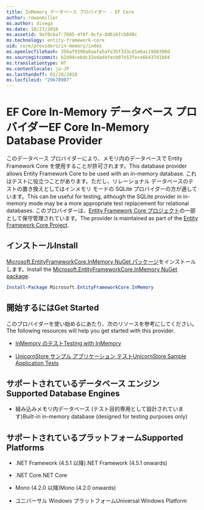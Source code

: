```yaml
---
title: InMemory データベース プロバイダー - EF Core
author: rowanmiller
ms.author: divega
ms.date: 10/27/2016
ms.assetid: 9af0cba7-7605-4f8f-9cfa-dd616fcb880c
ms.technology: entity-framework-core
uid: core/providers/in-memory/index
ms.openlocfilehash: 356af9390a8aafa5afe35f333cd1e6ac1988390d
ms.sourcegitcommit: b2d94cebdc32edad4fecb07e53fece66437d1b04
ms.translationtype: HT
ms.contentlocale: ja-JP
ms.lasthandoff: 02/28/2018
ms.locfileid: "29678987"
---
```

# <a name="ef-core-in-memory-database-provider"></a><span data-ttu-id="3d772-102">EF Core In-Memory データベース プロバイダー</span><span class="sxs-lookup"><span data-stu-id="3d772-102">EF Core In-Memory Database Provider</span></span>

<span data-ttu-id="3d772-103">このデータベース プロバイダーにより、メモリ内のデータベースで Entity Framework Core を使用することが許可されます。</span><span class="sxs-lookup"><span data-stu-id="3d772-103">This database provider allows Entity Framework Core to be used with an in-memory database.</span></span> <span data-ttu-id="3d772-104">これはテストに役立つことがあります。ただし、リレーショナル データベースのテストの置き換えとしてはインメモリ モードの SQLite プロバイダーの方が適しています。</span><span class="sxs-lookup"><span data-stu-id="3d772-104">This can be useful for testing, although the SQLite provider in in-memory mode may be a more appropriate test replacement for relational databases.</span></span> <span data-ttu-id="3d772-105">このプロバイダーは、[Entity Framework Core プロジェクト](https://github.com/aspnet/EntityFrameworkCore)の一部として保守管理されています。</span><span class="sxs-lookup"><span data-stu-id="3d772-105">The provider is maintained as part of the [Entity Framework Core Project](https://github.com/aspnet/EntityFrameworkCore).</span></span>

## <a name="install"></a><span data-ttu-id="3d772-106">インストール</span><span class="sxs-lookup"><span data-stu-id="3d772-106">Install</span></span>

<span data-ttu-id="3d772-107">[Microsoft.EntityFrameworkCore.InMemory NuGet パッケージ](https://www.nuget.org/packages/Microsoft.EntityFrameworkCore.InMemory/)をインストールします。</span><span class="sxs-lookup"><span data-stu-id="3d772-107">Install the [Microsoft.EntityFrameworkCore.InMemory NuGet package](https://www.nuget.org/packages/Microsoft.EntityFrameworkCore.InMemory/).</span></span>

``` powershell
Install-Package Microsoft.EntityFrameworkCore.InMemory
```

## <a name="get-started"></a><span data-ttu-id="3d772-108">開始するには</span><span class="sxs-lookup"><span data-stu-id="3d772-108">Get Started</span></span>

<span data-ttu-id="3d772-109">このプロバイダーを使い始めるにあたり、次のリソースを参考にしてください。</span><span class="sxs-lookup"><span data-stu-id="3d772-109">The following resources will help you get started with this provider.</span></span>
* [<span data-ttu-id="3d772-110">InMemory のテスト</span><span class="sxs-lookup"><span data-stu-id="3d772-110">Testing with InMemory</span></span>](../../miscellaneous/testing/in-memory.md)

* [<span data-ttu-id="3d772-111">UnicornStore サンプル アプリケーション テスト</span><span class="sxs-lookup"><span data-stu-id="3d772-111">UnicornStore Sample Application Tests</span></span>](https://github.com/rowanmiller/UnicornStore/blob/master/UnicornStore/src/UnicornStore.Tests/Controllers/ShippingControllerTests.cs)

## <a name="supported-database-engines"></a><span data-ttu-id="3d772-112">サポートされているデータベース エンジン</span><span class="sxs-lookup"><span data-stu-id="3d772-112">Supported Database Engines</span></span>

* <span data-ttu-id="3d772-113">組み込みメモリ内データベース (テスト目的専用として設計されています)</span><span class="sxs-lookup"><span data-stu-id="3d772-113">Built-in in-memory database (designed for testing purposes only)</span></span>

## <a name="supported-platforms"></a><span data-ttu-id="3d772-114">サポートされているプラットフォーム</span><span class="sxs-lookup"><span data-stu-id="3d772-114">Supported Platforms</span></span>

* <span data-ttu-id="3d772-115">.NET Framework (4.5.1 以降)</span><span class="sxs-lookup"><span data-stu-id="3d772-115">.NET Framework (4.5.1 onwards)</span></span>

* <span data-ttu-id="3d772-116">.NET Core</span><span class="sxs-lookup"><span data-stu-id="3d772-116">.NET Core</span></span>

* <span data-ttu-id="3d772-117">Mono (4.2.0 以降)</span><span class="sxs-lookup"><span data-stu-id="3d772-117">Mono (4.2.0 onwards)</span></span>

* <span data-ttu-id="3d772-118">ユニバーサル Windows プラットフォーム</span><span class="sxs-lookup"><span data-stu-id="3d772-118">Universal Windows Platform</span></span>
